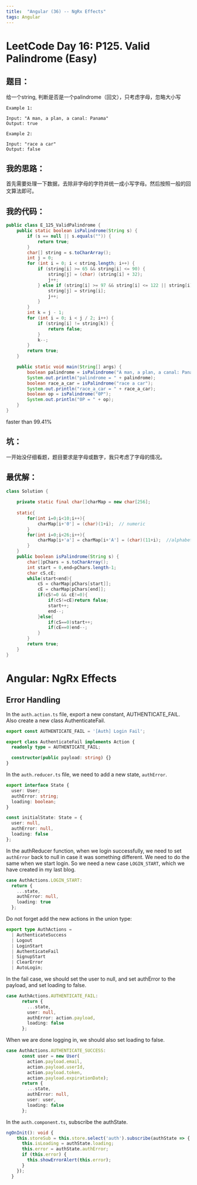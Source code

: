 ```yaml
---
title:  "Angular (36) -- NgRx Effects"
tags: Angular
---
```


# LeetCode Day 16: P125. Valid Palindrome (Easy)

## 题目：

给一个string, 判断是否是一个palindrome（回文），只考虑字母，忽略大小写

```
Example 1:

Input: "A man, a plan, a canal: Panama"
Output: true
```

```
Example 2:

Input: "race a car"
Output: false
```

## 我的思路：

首先需要处理一下数据，去除非字母的字符并统一成小写字母。然后按照一般的回文算法即可。

## 我的代码：

```java
public class E_125_ValidPalindrome {
    public static boolean isPalindrome(String s) {
        if (s == null || s.equals("")) {
            return true;
        }
        char[] string = s.toCharArray();
        int j = 0;
        for (int i = 0; i < string.length; i++) {
            if (string[i] >= 65 && string[i] <= 90) {
                string[j] = (char) (string[i] + 32);
                j++;
            } else if (string[i] >= 97 && string[i] <= 122 || string[i] >= 48 && string[i] <= 57) {
                string[j] = string[i];
                j++;
            }
        }
        int k = j - 1;
        for (int i = 0; i < j / 2; i++) {
            if (string[i] != string[k]) {
                return false;
            }
            k--;
        }
        return true;
    }

    public static void main(String[] args) {
        boolean palindrome = isPalindrome("A man, a plan, a canal: Panama");
        System.out.println("palindrome = " + palindrome);
        boolean race_a_car = isPalindrome("race a car");
        System.out.println("race_a_car = " + race_a_car);
        boolean op = isPalindrome("0P");
        System.out.println("0P = " + op);
    }
}
```

faster than 99.41%

## 坑：

一开始没仔细看题，题目要求是字母或数字，我只考虑了字母的情况。

## 最优解：

```java
class Solution {
    
    private static final char[]charMap = new char[256];
        
    static{
        for(int i=0;i<10;i++){
            charMap[i+'0'] = (char)(1+i);  // numeric
        }
        for(int i=0;i<26;i++){
            charMap[i+'a'] = charMap[i+'A'] = (char)(11+i);  //alphabetic, ignore cases
        }
    }
    public boolean isPalindrome(String s) {
        char[]pChars = s.toCharArray();
        int start = 0,end=pChars.length-1;
        char cS,cE;
        while(start<end){
            cS = charMap[pChars[start]];
            cE = charMap[pChars[end]];
            if(cS!=0 && cE!=0){
                if(cS!=cE)return false;
                start++;
                end--;
            }else{
                if(cS==0)start++;
                if(cE==0)end--;
            }
        }
        return true;
    }
}
```

# Angular: NgRx Effects

## Error Handling

In the `auth.action.ts` file, export a new constant, AUTHENTICATE_FAIL. Also create a new class AuthenticateFail.

```typescript
export const AUTHENTICATE_FAIL = '[Auth] Login Fail';

export class AuthenticateFail implements Action {
  readonly type = AUTHENTICATE_FAIL;

  constructor(public payload: string) {}
}
```

In the `auth.reducer.ts` file, we need to add a new state, `authError`.

```typescript
export interface State {
  user: User;
  authError: string;
  loading: boolean;
}

const initialState: State = {
  user: null,
  authError: null,
  loading: false
};
```

In the authReducer function, when we login successfully, we need to set `authError` back to null in case it was 
something different. We need to do the same when we start login. So we need a new case `LOGIN_START`, which we have
created in my last blog.

```typescript
case AuthActions.LOGIN_START:
  return {
    ...state,
    authError: null,
    loading: true
  };
```

Do not forget add the new actions in the union type:

```typescript
export type AuthActions =
  | AuthenticateSuccess
  | Logout
  | LoginStart
  | AuthenticateFail
  | SignupStart
  | ClearError
  | AutoLogin;
```

In the fail case, we should set the user to null, and set authError to the payload, and set loading to false.

```typescript
case AuthActions.AUTHENTICATE_FAIL:
      return {
        ...state,
        user: null,
        authError: action.payload,
        loading: false
      };
```

When we are done logging in, we should also set loading to false.

```typescript
case AuthActions.AUTHENTICATE_SUCCESS:
      const user = new User(
        action.payload.email,
        action.payload.userId,
        action.payload.token,
        action.payload.expirationDate);
      return {
        ...state,
        authError: null,
        user: user,
        loading: false
      };
```

In the `auth.component.ts`, subscribe the authState.

```typescript
ngOnInit(): void {
    this.storeSub = this.store.select('auth').subscribe(authState => {
      this.isLoading = authState.loading;
      this.error = authState.authError;
      if (this.error) {
        this.showErrorAlert(this.error);
      }
    });
  }
```



























